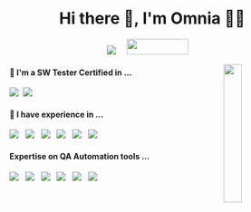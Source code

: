 <h1 align="center">Hi there 👋, I'm Omnia 👩‍💻</h1>
<p align="center">
    <a href="https://www.linkedin.com/in/omnia-tarek-b38b99ab/"><img src="https://img.shields.io/badge/linkedin-%230077B5.svg?&style=for-the-badge&logo=linkedin&logoColor=white"/></a>&nbsp;&nbsp;&nbsp;&nbsp;
    <a href="https://testautomationu.applitools.com/certificate/?id=84deca70"><img src="https://testautomationu.applitools.com/logo.png" width="109" height="28"></a>&nbsp;&nbsp;&nbsp;&nbsp;

  </p>
  <p> 
    
  </p>
  
  <img src="https://avatars3.githubusercontent.com/u/40431807?s=400&u=d826ac9b5ad828c1f2ca8dff6a02d987570d0579&v=4" align="right" width="25%"/>

<!--
- 🔭 I'm a SW Tester Certified in ... ( ISTQB Foundation Level , ISTQB Foundation extension-Agile )
- 🌱 I have experience in ...
- 💻 Experience executing automated and manual test scripts for requirement validation, integration, regression, performance and usability testing
- 🤖 Expertise on QA Automation tools ...
     - Extensive experience working in various testing frameworks (Selenium, TestNG, Postman, Jmeter,Nightwatchjs, cypress, mocha)
     - Proficient in developing software or test automation in Javascript, Java
     - Generate Automated Reports in UI and Api Testing
     - Working knowledge of bug tracking tools such as Atlassian and Jira
- 🔍 Efficient multitasker
-->

<h4> 🔭 I'm a SW Tester Certified in ...</h4>

<p >
  <img src="https://img.shields.io/badge/ISTQB-Foundation%20Level-blue?style=flat&labelColor=red&logo-ISTQB" />&nbsp;&nbsp;<img src="https://img.shields.io/badge/ISTQB-Foundation%20Extension%20Agile-blue?style=flat&labelColor=red&logo-ISTQB" />&nbsp;&nbsp;<img 
</p>
    
<h4> 🌱 I have experience in ...</h4>

<p >
  <img src="https://img.shields.io/badge/Integration%20Testing-red?&style=for-the-badge&logo=logoColor=white" />&nbsp;&nbsp;
    <img src="https://img.shields.io/badge/Regression%20Testing-yellow?&style=for-the-badge&logo=logoColor=white" />&nbsp;&nbsp;
    <img src="https://img.shields.io/badge/USABILITY%20Testing-green?&style=for-the-badge&logo=logoColor=white" />&nbsp;&nbsp;
    <img src="https://img.shields.io/badge/Mobile%20Testing-blue?&style=for-the-badge&logo=logoColor=white" />&nbsp;&nbsp;
    <img src="https://img.shields.io/badge/API%20Testing-orange?&style=for-the-badge&logo=logoColor=white" />&nbsp;&nbsp;
    <img src="https://img.shields.io/badge/LOAD%20Testing-brown?&style=for-the-badge&logo=logoColor=white" />&nbsp;&nbsp;
</p>
    
 
<h4> Expertise on QA Automation tools ...</h4>

<p >
  <img src="https://img.shields.io/badge/NIGHTWATCHJS-black?&style=for-the-badge&logo=logoColor=white" />&nbsp;&nbsp;
    <img src="https://img.shields.io/badge/CYPRESS-rgb(1, 184, 172)?&style=for-the-badge&logo=logoColor=white" />&nbsp;&nbsp;
    <img src="https://img.shields.io/badge/SELENIUM-gray?&style=for-the-badge&logo=logoColor=white" />&nbsp;&nbsp;
    <img src="https://img.shields.io/badge/TESTNG-red?&style=for-the-badge&logo=logoColor=white" />&nbsp;&nbsp;
    <img src="https://img.shields.io/badge/POSTMAN-orange?&style=for-the-badge&logo=logoColor=white" />&nbsp;&nbsp;
    <img src="https://img.shields.io/badge/JMETER-blue?&style=for-the-badge&logo=logoColor=white" />&nbsp;&nbsp;
</p>
